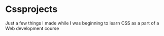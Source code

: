 # Cssprojects
Just a few things I made while I was beginning to learn CSS as a part of a Web development course
